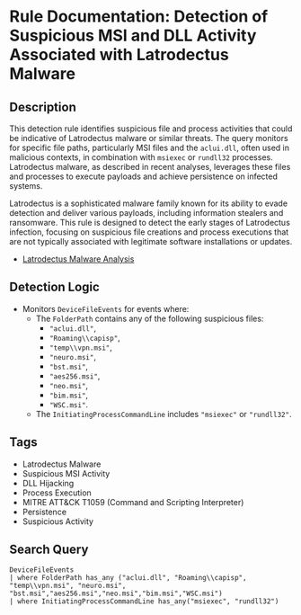 # Rule Documentation: Detection of Suspicious MSI and DLL Activity Associated with Latrodectus Malware

## Description
This detection rule identifies suspicious file and process activities that could be indicative of Latrodectus malware or similar threats. The query monitors for specific file paths, particularly MSI files and the `aclui.dll`, often used in malicious contexts, in combination with `msiexec` or `rundll32` processes. Latrodectus malware, as described in recent analyses, leverages these files and processes to execute payloads and achieve persistence on infected systems.

Latrodectus is a sophisticated malware family known for its ability to evade detection and deliver various payloads, including information stealers and ransomware. This rule is designed to detect the early stages of Latrodectus infection, focusing on suspicious file creations and process executions that are not typically associated with legitimate software installations or updates.

- [Latrodectus Malware Analysis](https://blog.krakz.fr/articles/latrodectus/)

## Detection Logic
- Monitors `DeviceFileEvents` for events where:
  - The `FolderPath` contains any of the following suspicious files:
    - `"aclui.dll"`,
    - `"Roaming\\capisp"`,
    - `"temp\\vpn.msi"`,
    - `"neuro.msi"`,
    - `"bst.msi"`,
    - `"aes256.msi"`,
    - `"neo.msi"`,
    - `"bim.msi"`,
    - `"WSC.msi"`.
  - The `InitiatingProcessCommandLine` includes `"msiexec"` or `"rundll32"`.

## Tags
- Latrodectus Malware
- Suspicious MSI Activity
- DLL Hijacking
- Process Execution
- MITRE ATT&CK T1059 (Command and Scripting Interpreter)
- Persistence
- Suspicious Activity

## Search Query
```kql
DeviceFileEvents
| where FolderPath has_any ("aclui.dll", "Roaming\\capisp", "temp\\vpn.msi", "neuro.msi", "bst.msi","aes256.msi","neo.msi","bim.msi","WSC.msi") 
| where InitiatingProcessCommandLine has_any("msiexec", "rundll32")
